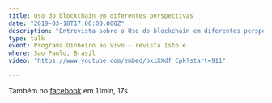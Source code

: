 ```yaml
---
title: Uso do blockchain em diferentes perspectivas
date: "2019-03-18T17:00:00.000Z"
description: "Entrevista sobre o Uso do blockchain em diferentes perspectivas para o programa Dinheiro ao Vivo - revista Isto é, em Sao Paulo, Brasil"
type: talk
event: Programa Dinheiro ao Vivo - revista Isto é
where: Sao Paulo, Brasil
video: "https://www.youtube.com/embed/bxiXXdf_Cpk?start=911"

---
```



Também no 
<a href="https://www.facebook.com/istoedinheiro/videos/327084104613576/" target="_blank">facebook</a>
em 11min, 17s

